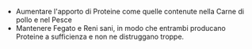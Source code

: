- Aumentare l'apporto di Proteine come quelle contenute nella Carne di pollo e nel Pesce
- Mantenere Fegato e Reni sani, in modo che entrambi producano Proteine a sufficienza e non ne distruggano troppe.
